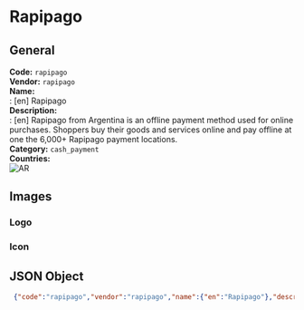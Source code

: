# Rapipago 
## General 
**Code:** `rapipago`  
**Vendor:** `rapipago`  
**Name:**  
:	[en] Rapipago  
**Description:**  
: [en] Rapipago from Argentina is an offline payment method used for online purchases. Shoppers buy their goods and services online and pay offline at one the 6,000+ Rapipago payment locations.  
**Category:** `cash_payment`  
**Countries:**  
![AR](https://cdnjs.cloudflare.com/ajax/libs/flag-icon-css/3.3.0/flags/4x3/AR.svg#w24)  
 
## Images 
### Logo 
### Icon 
## JSON Object 
```json
 {"code":"rapipago","vendor":"rapipago","name":{"en":"Rapipago"},"description":{"en":"Rapipago from Argentina is an offline payment method used for online purchases. Shoppers buy their goods and services online and pay offline at one the 6,000+ Rapipago payment locations."},"countries":["AR"],"category":"cash_payment"}```  
